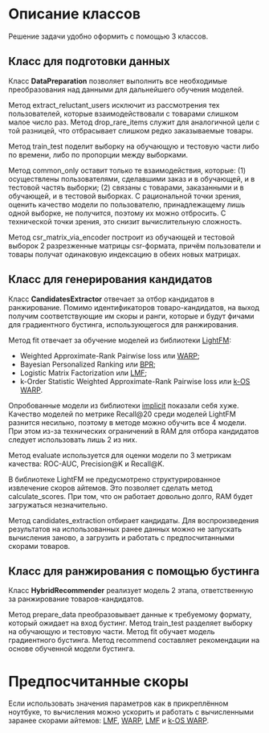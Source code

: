 # Описание классов

Решение задачи удобно оформить с помощью 3 классов.

## Класс для подготовки данных
Класс **DataPreparation** позволяет выполнить все необходимые преобразования над данными для дальнейшего обучения моделей.

Метод extract_reluctant_users исключит из рассмотрения тех пользователей, которые взаимодействовали с товарами слишком малое число раз. Метод drop_rare_items служит для аналогичной цели с той разницей, что отбрасывает слишком редко заказываемые товары.

Метод train_test поделит выборку на обучающую и тестовую части либо по времени, либо по пропорции между выборками.

Метод common_only оставит только те взаимодействия, которые: (1) осуществлены пользователями, сделавшими заказ и в обучающей, и в тестовой частяъ выборки; (2) связаны с товарами, заказанными и в обучающей, и в тестовой выборках. С рациональной точки зрения, оценить качество модели по пользователю, принадлежащему лишь одной выборке, не получится, поэтому их можно отбросить. С технической точки зрения, это снизит вычислительную сложность.

Метод csr_matrix_via_encoder построит из обучающей и тестовой выборок 2 разрезженные матрицы csr-формата, причём пользователи и товары получат одинаковую индексацию в обеих новых матрицах.

## Класс для генерирования кандидатов

Класс **CandidatesExtractor** отвечает за отбор кандидатов в ранжирование. Помимо идентификаторов товаро-кандидатов, на выход получим соответствующие им скоры и ранги, которые и будут фичами для градиентного бустинга, использующегося для ранжирования.

Метод fit отвечает за обучение моделей из библиотеки [LightFM](https://making.lyst.com/lightfm/docs/home.html):

*   Weighted Approximate-Rank Pairwise loss или [WARP](https://static.googleusercontent.com/media/research.google.com/en//pubs/archive/37180.pdf);
*   Bayesian Personalized Ranking или [BPR](https://arxiv.org/ftp/arxiv/papers/1205/1205.2618.pdf);
*   Logistic Matrix Factorization или [LMF](https://web.stanford.edu/~rezab/nips2014workshop/submits/logmat.pdf);
*   k-Order Statistic Weighted Approximate-Rank Pairwise loss или [k-OS WARP](https://static.googleusercontent.com/media/research.google.com/en//pubs/archive/41534.pdf).

Опробованные модели из библиотеки [implicit](https://github.com/benfred/implicit) показали себя хуже. Качество моделей по метрике Recall@20 среди моделей LightFM разнится несильно, поэтому в методе можно обучить все 4 модели. При этом из-за технических ограничений в RAM для отбора кандидатов следует использовать лишь 2 из них.

Метод evaluate используется для оценки модели по 3 метрикам качества: ROC-AUC, Precision@K и Recall@K.

В библиотеке LightFM не предусмотрено структурированное извлечение скоров айтемов. Это позволяет сделать метод calculate_scores. При том, что он работает довольно долго, RAM будет загружаться незначительно.

Метод candidates_extraction отбирает кандидаты. Для воспроизведения результатов на использованных ранее данных можно не запускать вычисления заново, а загрузить и работать с предпосчитанными скорами товаров.

## Класс для ранжирования с помощью бустинга

Класс **HybridRecommender** реализует модель 2 этапа, ответственную за ранжирование товаров-кандидатов.

Метод prepare_data преобразовывает данные к требуемому формату, который ожидает на вход бустинг. 
Метод train_test разделяет выборку на обучающую и тестовую части.
Метод fit обучает модель градиентного бустинга.
Метод recommend составляет рекомендации на основе обученной модели бустинга.

# Предпосчитанные скоры

Если использовать значения параметров как в прикреплённом ноутбуке, то вычисления можно ускорить и работать с вычисленными заранее скорами айтемов: [LMF](https://drive.google.com/file/d/1YprJLVN4KbNA49RU61UMMPPdCqIb7Te3/view?usp=sharing), [WARP](https://drive.google.com/file/d/1YYT8c60yXyP4HDUJpWZ9PQAaw4CxJU4z/view?usp=sharing), [LMF](https://drive.google.com/file/d/1hKRy9romZPBKTZUL4owkBjSog9g2pDM_/view?usp=sharing) и [k-OS WARP](https://drive.google.com/file/d/1jzeuMqnOeed0Pz1WZAcYPzuoNodoUX0F/view?usp=sharing).
